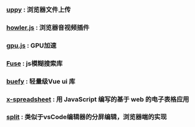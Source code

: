 ### [uppy](https://github.com/transloadit/uppy) : 浏览器文件上传  
### [howler.js](https://github.com/goldfire/howler.js) : 浏览器音视频插件  
### [gpu.js](https://github.com/gpujs/gpu.js) : GPU加速  
### [Fuse](https://github.com/krisk/fuse) : js模糊搜索库  
### [buefy](https://github.com/buefy/buefy) : 轻量级Vue ui 库  
### [x-spreadsheet](https://github.com/myliang/x-spreadsheet) : 用 JavaScript 编写的基于 web 的电子表格应用  
### [split](https://github.com/nathancahill/split) : 类似于vsCode编辑器的分屏编辑，浏览器端的实现  
